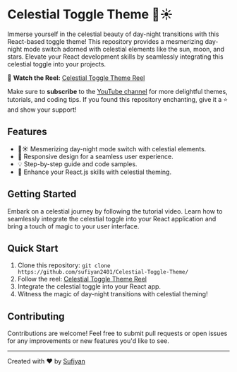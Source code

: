 # Celestial Toggle Theme 🌙☀️

Immerse yourself in the celestial beauty of day-night transitions with this React-based toggle theme! This repository provides a mesmerizing day-night mode switch adorned with celestial elements like the sun, moon, and stars. Elevate your React development skills by seamlessly integrating this celestial toggle into your projects.


🎥 **Watch the Reel:** [Celestial Toggle Theme Reel](https://www.youtube.com/watch?v=PVYL10W2XAA)

Make sure to **subscribe** to the [YouTube channel](https://www.youtube.com/channel/UCXxTsb43Mr0g5zBN_88AzhA) for more delightful themes, tutorials, and coding tips. If you found this repository enchanting, give it a ⭐️ and show your support!

## Features

- 🌙☀️ Mesmerizing day-night mode switch with celestial elements.
- 📱 Responsive design for a seamless user experience.
- 💡 Step-by-step guide and code samples.
- 🌈 Enhance your React.js skills with celestial theming.

## Getting Started

Embark on a celestial journey by following the tutorial video. Learn how to seamlessly integrate the celestial toggle into your React application and bring a touch of magic to your user interface.

## Quick Start

1. Clone this repository: `git clone https://github.com/sufiyan2401/Celestial-Toggle-Theme/`
2. Follow the reel: [Celestial Toggle Theme Reel](https://www.youtube.com/watch?v=PVYL10W2XAA)
3. Integrate the celestial toggle into your React app.
4. Witness the magic of day-night transitions with celestial theming!

## Contributing

Contributions are welcome! Feel free to submit pull requests or open issues for any improvements or new features you'd like to see.

---

Created with ❤️ by [Sufiyan](https://github.com/sufiyan2401)
